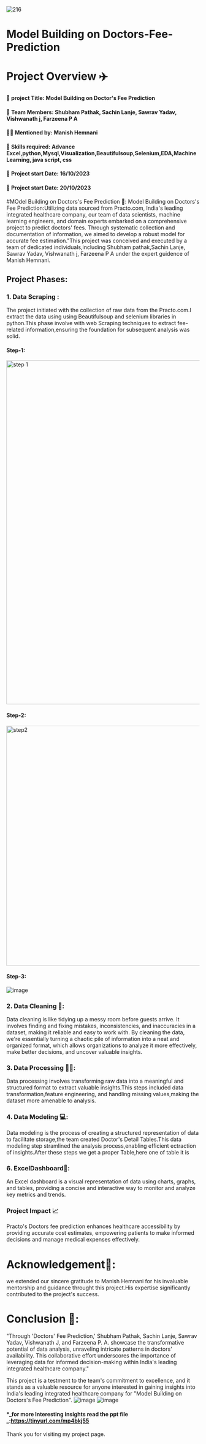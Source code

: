 ![216](https://github.com/Shubhampathak02/Doctor-s-Fee-Prediction/assets/138750345/93475a67-50fa-42f4-b91e-7d8f63d42bd4)

# Model Building on Doctors-Fee-Prediction
# Project Overview ✈️
#### 📑 project Title: Model Building on Doctor's Fee Prediction
#### 🧒 Team Members: Shubham Pathak, Sachin Lanje, Sawrav Yadav, Vishwanath j, Farzeena P A
#### 👨‍🏫 Mentioned by: Manish Hemnani
#### 🔧 Skills required: Advance Excel,python,Mysql,Visualization,Beautifulsoup,Selenium,EDA,Machine Learning, java script, css
#### 📆 Project start Date: 16/10/2023
#### 📆 Project start Date: 20/10/2023

#MOdel Building on Doctors's Fee Prediction 📂:
Model Building on Doctors's Fee Prediction:Utilizing data sourced from Practo.com, India's leading integrated healthcare company, our team of data scientists, machine learning engineers, and domain experts embarked on a comprehensive project to predict doctors' fees. Through systematic collection and documentation of information, we aimed to develop a robust model for accurate fee estimation."This project was conceived and executed by a team of dedicated individuals,including Shubham pathak,Sachin Lanje, Sawrav Yadav, Vishwanath j, Farzeena P A under the expert guidence of Manish Hemnani.

## Project Phases:
### 1. Data Scraping :
The project initiated with the collection of raw data from the Practo.com.I extract the data using using Beautifulsoup and selenium libraries in python.This phase involve with web Scraping techniques to extract fee-related information,ensuring the foundation for subsequent analysis was solid.

#### Step-1:
<img width="897" alt="step 1" src="https://github.com/Shubhampathak02/Doctor-s-Fee-Prediction/assets/138750345/71425d99-ab91-447b-8669-a65945c2ab54">

#### Step-2:
<img width="626" alt="step2" src="https://github.com/Shubhampathak02/Doctor-s-Fee-Prediction/assets/138750345/3eb574cd-7115-4f5c-b828-c6008d5abfd5">

#### Step-3:
![image](https://github.com/Shubhampathak02/Doctor-s-Fee-Prediction/assets/138750345/86321f0a-f86f-48f7-9b7b-dcef5c570db7)


### 2. Data Cleaning 🧹:
Data cleaning is like tidying up a messy room before guests arrive. It involves finding and fixing mistakes, inconsistencies, and inaccuracies in a dataset, making it reliable and easy to work with. By cleaning the data, we're essentially turning a chaotic pile of information into a neat and organized format, which allows organizations to analyze it more effectively, make better decisions, and uncover valuable insights.
### 3. Data Processing 🚴‍♂️:
Data processing involves transforming raw data into a meaningful and structured format to extract valuable insights.This steps included data transformation,feature engineering, and handling missing values,making the dataset more amenable to analysis.
### 4. Data Modeling 💻:

Data modeling is the process of creating a structured representation of data to facilitate storage,the team created Doctor's Detail Tables.This data modeling step stramlined the analysis process,enabling efficient ectraction of insights.After these steps we get a proper Table,here one of table it is


### 6. ExcelDashboard📰:
An Excel dashboard is a visual representation of data using charts, graphs, and tables, providing a concise and interactive way to monitor and analyze key metrics and trends.
### Project Impact 📈
Practo's Doctors fee prediction enhances healthcare accessibility by providing accurate cost estimates, empowering patients to make informed decisions and manage medical expenses effectively.

# Acknowledgement🙏:
we extended our sincere gratitude to Manish Hemnani for his invaluable mentorship and guidance throught this project.His expertise significantly contributed to the project's success.

# Conclusion 🎳:
"Through 'Doctors' Fee Prediction,' Shubham Pathak, Sachin Lanje, Sawrav Yadav, Vishwanath J, and Farzeena P. A. showcase the transformative potential of data analysis, unraveling intricate patterns in doctors' availability. This collaborative effort underscores the importance of leveraging data for informed decision-making within India's leading integrated healthcare company."

This project is a testment to the team's commitment to excellence, and it stands as a valuable resource for anyone interested in gaining insights into India's leading integrated healthcare company for "Model Building on Doctors's Fee Prediction".
![image](https://github.com/Shubhampathak02/Doctor-s-Fee-Prediction/assets/138750345/49275c3b-beca-47e2-94bd-8f19fd665b5e)
![image](https://github.com/Shubhampathak02/Doctor-s-Fee-Prediction/assets/138750345/1354b719-153c-4b69-9ae7-f098e5947ab1)





 #### *_for more Interesting insights read the ppt file _:https://tinyurl.com/mp4bkj55

  Thank you for visiting my project page.
